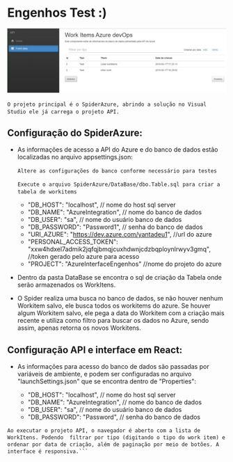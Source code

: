 # Engenhos Test :)
![Alt text](API/Resources/img.jpeg)

`O projeto principal é o SpiderAzure, abrindo a solução no Visual Studio ele já carrega o projeto API.
`
## Configuração do SpiderAzure:

* As informações de acesso a API do Azure e do banco de dados estão localizadas no arquivo appsettings.json:

  `Altere as configurações do banco conforme necessário para testes`
  
  `Execute o arquivo SpiderAzure/DataBase/dbo.Table.sql para criar a tabela de workitems`
 
    * "DB_HOST": "localhost", // nome do host sql server
    * "DB_NAME": "AzureIntegration", // nome do banco de dados
    * "DB_USER": "sa", // nome do usuário banco de dados
    * "DB_PASSWORD": "Password1", // senha do banco de dados
    * "URI_AZURE": "https://dev.azure.com/yantadeu1", //url do azure
    * "PERSONAL_ACCESS_TOKEN": "xxw4hdxel7admik2jqfqjbmqjcuxhdwnjcdzbqploynlrwyv3gmq", //token gerado pelo azure para acesso
    * "PROJECT": "AzureInterfaceEngenhos" //nome do projeto do azure

* Dentro da pasta DataBase se encontra o sql de criação da Tabela onde serão armazenados os WorkItens.

* O Spider realiza uma busca no banco de dados, se não houver nenhum Workitem salvo, ele busca todos os workitems do azure. Se houver algum Workitem salvo, ele pega a data do Workitem com a criação mais recente e utiliza como filtro para buscar os dados no Azure, sendo assim, apenas retorna os novos Workitens.

## Configuração API e interface em React:

* As informações para acesso do banco de dados são passadas por variáveis de ambiente, e podem ser configuradas no arquivo "launchSettings.json" que se encontra dentro de "Properties":

    - "DB_HOST": "localhost", // nome do host sql server
    - "DB_NAME": "AzureIntegration", // nome do banco de dados
    - "DB_USER": "sa", // nome do usuário banco de dados
    - "DB_PASSWORD": "Password", // senha do banco de dados

``` 
Ao executar o projeto API, o navegador é aberto com a lista de WorkItens. Podendo  filtrar por tipo (digitando o tipo do work item) e ordenar por data de criação, além de paginação por meio de botões. A interface é responsiva.```


